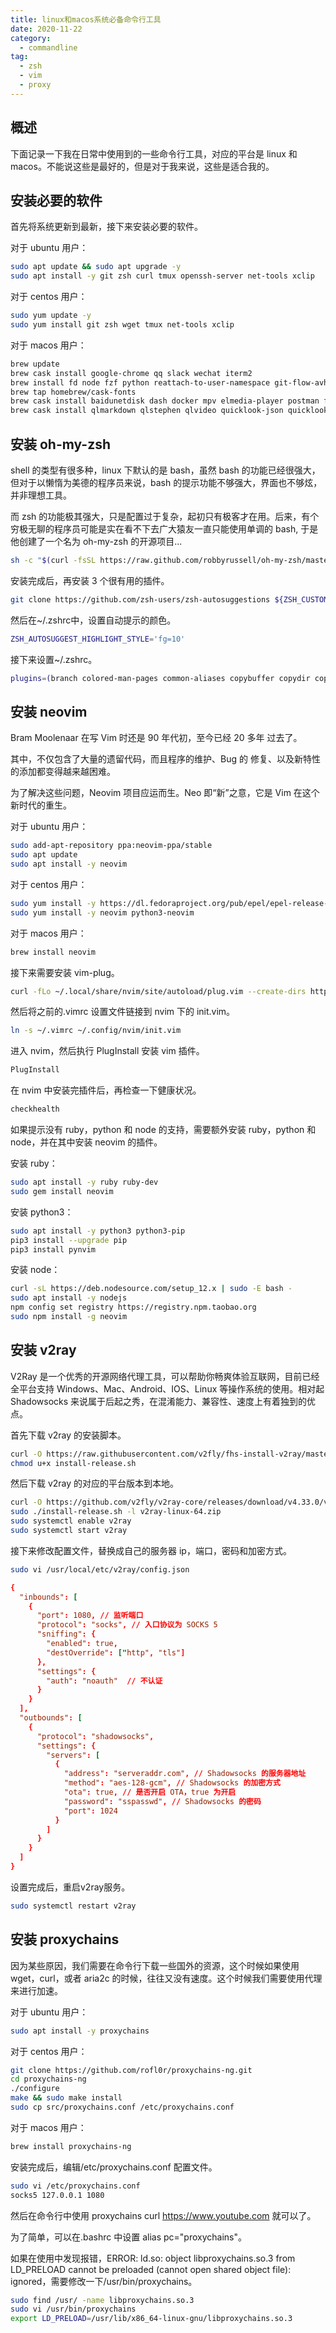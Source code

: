 ```yaml
---
title: linux和macos系统必备命令行工具
date: 2020-11-22
category:
  - commandline
tag:
  - zsh
  - vim
  - proxy
---
```


## 概述

下面记录一下我在日常中使用到的一些命令行工具，对应的平台是 linux 和 macos。不能说这些是最好的，但是对于我来说，这些是适合我的。

## 安装必要的软件

首先将系统更新到最新，接下来安装必要的软件。

对于 ubuntu 用户：

```bash
sudo apt update && sudo apt upgrade -y
sudo apt install -y git zsh curl tmux openssh-server net-tools xclip
```

对于 centos 用户：

```bash
sudo yum update -y
sudo yum install git zsh wget tmux net-tools xclip
```

对于 macos 用户：

```bash
brew update
brew cask install google-chrome qq slack wechat iterm2
brew install fd node fzf python reattach-to-user-namespace git-flow-avh ripgrep ruby go tmux lua unrar httpie wget neovim
brew tap homebrew/cask-fonts
brew cask install baidunetdisk dash docker mpv elmedia-player postman font-fira-code visual-studio-code dotnet-sdk
brew cask install qlmarkdown qlstephen qlvideo quicklook-json quicklookase qlcolorcode qlimagesize betterzip suspicious-package provisionql quicklookapk quicklook-pat
```

## 安装 oh-my-zsh

shell 的类型有很多种，linux 下默认的是 bash，虽然 bash 的功能已经很强大，但对于以懒惰为美德的程序员来说，bash 的提示功能不够强大，界面也不够炫，并非理想工具。

而 zsh 的功能极其强大，只是配置过于复杂，起初只有极客才在用。后来，有个穷极无聊的程序员可能是实在看不下去广大猿友一直只能使用单调的 bash, 于是他创建了一个名为 oh-my-zsh 的开源项目...

```bash
sh -c "$(curl -fsSL https://raw.github.com/robbyrussell/oh-my-zsh/master/tools/install.sh)"
```

安装完成后，再安装 3 个很有用的插件。

```bash
git clone https://github.com/zsh-users/zsh-autosuggestions ${ZSH_CUSTOM:-~/.oh-my-zsh/custom}/plugins/zsh-autosuggestions && git clone https://github.com/zsh-users/zsh-syntax-highlighting.git ${ZSH_CUSTOM:-~/.oh-my-zsh/custom}/plugins/zsh-syntax-highlighting && git clone https://github.com/zsh-users/zsh-completions ${ZSH_CUSTOM:=~/.oh-my-zsh/custom}/plugins/zsh-completions
```

然后在~/.zshrc中，设置自动提示的颜色。

```bash
ZSH_AUTOSUGGEST_HIGHLIGHT_STYLE='fg=10'
```

接下来设置~/.zshrc。

```bash
plugins=(branch colored-man-pages common-aliases copybuffer copydir copyfile cp dash docker docker-compose docker-machine encode64 extract fancy-ctrl-z fd frontend-search gem git git-flow-avh gitignore history history-substring-search helm httpie jsontools kubectl kube-ps1 minikube nmap npm nvm perms pip ripgrep rsync systemadmin transfer urltools web-search zsh_reload zsh-autosuggestions zsh-completions zsh-syntax-highlighting)
```

## 安装 neovim

Bram Moolenaar 在写 Vim 时还是 90 年代初，至今已经 20 多年 过去了。

其中，不仅包含了大量的遗留代码，而且程序的维护、Bug 的 修复、以及新特性的添加都变得越来越困难。

为了解决这些问题，Neovim 项目应运而生。Neo 即“新”之意，它是 Vim 在这个新时代的重生。

对于 ubuntu 用户：

```bash
sudo add-apt-repository ppa:neovim-ppa/stable
sudo apt update
sudo apt install -y neovim
```

对于 centos 用户：

```bash
sudo yum install -y https://dl.fedoraproject.org/pub/epel/epel-release-latest-7.noarch.rpm
sudo yum install -y neovim python3-neovim
```

对于 macos 用户：

```bash
brew install neovim
```

接下来需要安装 vim-plug。

```bash
curl -fLo ~/.local/share/nvim/site/autoload/plug.vim --create-dirs https://raw.githubusercontent.com/junegunn/vim-plug/master/plug.vim
```

然后将之前的.vimrc 设置文件链接到 nvim 下的 init.vim。

```bash
ln -s ~/.vimrc ~/.config/nvim/init.vim
```

进入 nvim，然后执行 PlugInstall 安装 vim 插件。

```bash
PlugInstall
```

在 nvim 中安装完插件后，再检查一下健康状况。

```bash
checkhealth
```

如果提示没有 ruby，python 和 node 的支持，需要额外安装 ruby，python 和 node，并在其中安装 neovim 的插件。

安装 ruby：

```bash
sudo apt install -y ruby ruby-dev
sudo gem install neovim
```

安装 python3：

```bash
sudo apt install -y python3 python3-pip
pip3 install --upgrade pip
pip3 install pynvim
```

安装 node：

```bash
curl -sL https://deb.nodesource.com/setup_12.x | sudo -E bash -
sudo apt install -y nodejs
npm config set registry https://registry.npm.taobao.org
sudo npm install -g neovim
```

## 安装 v2ray

V2Ray 是一个优秀的开源网络代理工具，可以帮助你畅爽体验互联网，目前已经全平台支持 Windows、Mac、Android、IOS、Linux 等操作系统的使用。相对起 Shadowsocks 来说属于后起之秀，在混淆能力、兼容性、速度上有着独到的优点。

首先下载 v2ray 的安装脚本。

```bash
curl -O https://raw.githubusercontent.com/v2fly/fhs-install-v2ray/master/install-release.sh
chmod u+x install-release.sh
```

然后下载 v2ray 的对应的平台版本到本地。

```bash
curl -O https://github.com/v2fly/v2ray-core/releases/download/v4.33.0/v2ray-linux-64.zip
sudo ./install-release.sh -l v2ray-linux-64.zip
sudo systemctl enable v2ray
sudo systemctl start v2ray
```

接下来修改配置文件，替换成自己的服务器 ip，端口，密码和加密方式。

```bash
sudo vi /usr/local/etc/v2ray/config.json
```

```conf
{
  "inbounds": [
    {
      "port": 1080, // 监听端口
      "protocol": "socks", // 入口协议为 SOCKS 5
      "sniffing": {
        "enabled": true,
        "destOverride": ["http", "tls"]
      },
      "settings": {
        "auth": "noauth"  // 不认证
      }
    }
  ],
  "outbounds": [
    {
      "protocol": "shadowsocks",
      "settings": {
        "servers": [
          {
            "address": "serveraddr.com", // Shadowsocks 的服务器地址
            "method": "aes-128-gcm", // Shadowsocks 的加密方式
            "ota": true, // 是否开启 OTA，true 为开启
            "password": "sspasswd", // Shadowsocks 的密码
            "port": 1024
          }
        ]
      }
    }
  ]
}
```

设置完成后，重启v2ray服务。

```bash
sudo systemctl restart v2ray
```

## 安装 proxychains

因为某些原因，我们需要在命令行下载一些国外的资源，这个时候如果使用 wget，curl，或者 aria2c 的时候，往往又没有速度。这个时候我们需要使用代理来进行加速。

对于 ubuntu 用户：

```bash
sudo apt install -y proxychains
```

对于 centos 用户：

```bash
git clone https://github.com/rofl0r/proxychains-ng.git
cd proxychains-ng
./configure
make && sudo make install
sudo cp src/proxychains.conf /etc/proxychains.conf
```

对于 macos 用户：

```bash
brew install proxychains-ng
```

安装完成后，编辑/etc/proxychains.conf 配置文件。

```bash
sudo vi /etc/proxychains.conf
socks5 127.0.0.1 1080
```

然后在命令行中使用 proxychains curl <https://www.youtube.com> 就可以了。

为了简单，可以在.bashrc 中设置 alias pc="proxychains"。

如果在使用中发现报错，ERROR: ld.so: object libproxychains.so.3 from LD_PRELOAD cannot be preloaded (cannot open shared object file): ignored，需要修改一下/usr/bin/proxychains。

```bash
sudo find /usr/ -name libproxychains.so.3
sudo vi /usr/bin/proxychains
export LD_PRELOAD=/usr/lib/x86_64-linux-gnu/libproxychains.so.3
```
